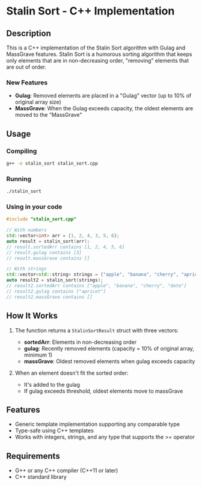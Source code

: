 # Stalin Sort - C++ Implementation

## Description
This is a C++ implementation of the Stalin Sort algorithm with Gulag and MassGrave features. Stalin Sort is a humorous sorting algorithm that keeps only elements that are in non-decreasing order, "removing" elements that are out of order.

### New Features
- **Gulag**: Removed elements are placed in a "Gulag" vector (up to 10% of original array size)
- **MassGrave**: When the Gulag exceeds capacity, the oldest elements are moved to the "MassGrave"

## Usage

### Compiling
```bash
g++ -o stalin_sort stalin_sort.cpp
```

### Running
```bash
./stalin_sort
```

### Using in your code
```cpp
#include "stalin_sort.cpp"

// With numbers
std::vector<int> arr = {1, 2, 4, 3, 5, 6};
auto result = stalin_sort(arr);
// result.sortedArr contains [1, 2, 4, 5, 6]
// result.gulag contains [3]
// result.massGrave contains []

// With strings
std::vector<std::string> strings = {"apple", "banana", "cherry", "apricot", "date"};
auto result2 = stalin_sort(strings);
// result2.sortedArr contains ["apple", "banana", "cherry", "date"]
// result2.gulag contains ["apricot"]
// result2.massGrave contains []
```

## How It Works

1. The function returns a `StalinSortResult` struct with three vectors:
   - **sortedArr**: Elements in non-decreasing order
   - **gulag**: Recently removed elements (capacity = 10% of original array, minimum 1)
   - **massGrave**: Oldest removed elements when gulag exceeds capacity

2. When an element doesn't fit the sorted order:
   - It's added to the gulag
   - If gulag exceeds threshold, oldest elements move to massGrave

## Features
- Generic template implementation supporting any comparable type
- Type-safe using C++ templates
- Works with integers, strings, and any type that supports the >= operator

## Requirements
- G++ or any C++ compiler (C++11 or later)
- C++ standard library
